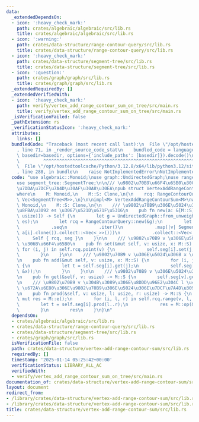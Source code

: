 ```yaml
---
data:
  _extendedDependsOn:
  - icon: ':heavy_check_mark:'
    path: crates/algebraic/algebraic/src/lib.rs
    title: crates/algebraic/algebraic/src/lib.rs
  - icon: ':warning:'
    path: crates/data-structure/range-contour-query/src/lib.rs
    title: crates/data-structure/range-contour-query/src/lib.rs
  - icon: ':heavy_check_mark:'
    path: crates/data-structure/segment-tree/src/lib.rs
    title: crates/data-structure/segment-tree/src/lib.rs
  - icon: ':question:'
    path: crates/graph/graph/src/lib.rs
    title: crates/graph/graph/src/lib.rs
  _extendedRequiredBy: []
  _extendedVerifiedWith:
  - icon: ':heavy_check_mark:'
    path: verify/vertex_add_range_contour_sum_on_tree/src/main.rs
    title: verify/vertex_add_range_contour_sum_on_tree/src/main.rs
  _isVerificationFailed: false
  _pathExtension: rs
  _verificationStatusIcon: ':heavy_check_mark:'
  attributes:
    links: []
  bundledCode: "Traceback (most recent call last):\n  File \"/opt/hostedtoolcache/Python/3.12.8/x64/lib/python3.12/site-packages/onlinejudge_verify/documentation/build.py\"\
    , line 71, in _render_source_code_stat\n    bundled_code = language.bundle(stat.path,\
    \ basedir=basedir, options={'include_paths': [basedir]}).decode()\n          \
    \         ^^^^^^^^^^^^^^^^^^^^^^^^^^^^^^^^^^^^^^^^^^^^^^^^^^^^^^^^^^^^^^^^^^^^^^^^^^^^^^^^^\n\
    \  File \"/opt/hostedtoolcache/Python/3.12.8/x64/lib/python3.12/site-packages/onlinejudge_verify/languages/rust.py\"\
    , line 288, in bundle\n    raise NotImplementedError\nNotImplementedError\n"
  code: "use algebraic::Monoid;\nuse graph::UndirectedGraph;\nuse range_contour_query::RangeContourQuery;\n\
    use segment_tree::SegmentTree;\n\n/// \u9802\u70B9\u66F4\u65B0\u3001\u7B49\u9AD8\
    \u7DDA\u7DCF\u7A4D\u30AF\u30A8\u30EA\npub struct VertexAddRangeContourSum<M>\n\
    where\n    M: Monoid,\n    M::S: Clone,\n{\n    rcq: RangeContourQuery,\n    seg:\
    \ Vec<SegmentTree<M>>,\n}\n\nimpl<M> VertexAddRangeContourSum<M>\nwhere\n    M:\
    \ Monoid,\n    M::S: Clone,\n{\n    /// \u9802\u70B9\u306E\u5024\u3092 a \u3001\
    \u8FBA\u3092 es \u3067\u521D\u671F\u5316\n    pub fn new(a: &[M::S], es: &[(usize,\
    \ usize)]) -> Self {\n        let g = UndirectedGraph::from_unweighted_edges(a.len(),\
    \ es);\n        let rcq = RangeContourQuery::new(&g);\n        let seg = rcq\n\
    \            .seq\n            .iter()\n            .map(|v| SegmentTree::<M>::from(v.iter().map(|&i|\
    \ a[i].clone()).collect::<Vec<_>>()))\n            .collect::<Vec<_>>();\n   \
    \     Self { rcq, seg }\n    }\n\n    /// \u9802\u70B9 v \u306E\u5024\u3092 x\
    \ \u306B\u66F4\u65B0\n    pub fn set(&mut self, v: usize, x: M::S) {\n       \
    \ for (i, j) in self.rcq.point(v) {\n            self.seg[i].set(j, x.clone());\n\
    \        }\n    }\n\n    /// \u9802\u70B9 v \u306E\u5024\u306B x \u3092\u52A0\u7B97\
    \n    pub fn add(&mut self, v: usize, x: M::S) {\n        for (i, j) in self.rcq.point(v)\
    \ {\n            let t = self.seg[i].get(j);\n            self.seg[i].set(j, M::op(&t,\
    \ &x));\n        }\n    }\n\n    /// \u9802\u70B9 v \u306E\u5024\u3092\u53D6\u5F97\
    \n    pub fn get(&self, v: usize) -> M::S {\n        self.seg[v].get(0)\n    }\n\
    \n    /// \u9802\u70B9 v \u304B\u3089\u306E\u8DDD\u96E2\u304C l \u4EE5\u4E0A r\
    \ \u672A\u6E80\u306E\u9802\u70B9\u306E\u5024\u306E\u7DCF\u7A4D\u3092\u53D6\u5F97\
    \n    pub fn prod(&self, v: usize, l: usize, r: usize) -> M::S {\n        let\
    \ mut res = M::e();\n        for (i, l, r) in self.rcq.range(v, l, r) {\n    \
    \        let t = self.seg[i].prod(l..r);\n            res = M::op(&res, &t);\n\
    \        }\n        res\n    }\n}\n"
  dependsOn:
  - crates/algebraic/algebraic/src/lib.rs
  - crates/data-structure/range-contour-query/src/lib.rs
  - crates/data-structure/segment-tree/src/lib.rs
  - crates/graph/graph/src/lib.rs
  isVerificationFile: false
  path: crates/data-structure/vertex-add-range-contour-sum/src/lib.rs
  requiredBy: []
  timestamp: '2025-01-14 05:25:42+00:00'
  verificationStatus: LIBRARY_ALL_AC
  verifiedWith:
  - verify/vertex_add_range_contour_sum_on_tree/src/main.rs
documentation_of: crates/data-structure/vertex-add-range-contour-sum/src/lib.rs
layout: document
redirect_from:
- /library/crates/data-structure/vertex-add-range-contour-sum/src/lib.rs
- /library/crates/data-structure/vertex-add-range-contour-sum/src/lib.rs.html
title: crates/data-structure/vertex-add-range-contour-sum/src/lib.rs
---
```

